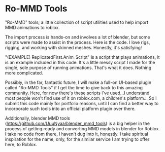 # Ro-MMD Tools

"Ro-MMD" tools; a little collection of script utilities used to help import MMD animations to roblox.

The import process is hands-on and involves a lot of blender, but some scripts were made to assist in the process. Here is the code. I love rigs, rigging, and working with skinned meshes. Honestly, it's satisfying!

"(EXAMPLE) ReplicatedFirst.Anim_Script" is a script that plays animations, it is an example included in this code. It's a little messy script I made for the single, sole purpose of running animations. That's what it does. Nothing more complicated.


Possibly, in the far, fantastic future, I will make a full-on UI-based plugin called "Ro-MMD Tools" if I get the time to give back to this amazing community. Here, for now there's these scripts I've used...I understand most people won't find use of it on roblox.com, a children's platform... So I submit this code mainly for portfolio reasons, until I can find a better way to incorporate such tools into an official platform plugin over there.

Additionally, blender MMD tools (https://github.com/UuuNyaa/blender_mmd_tools) is a big helper in the process of getting ready and converting MMD models in blender for Roblox. I take no code from there, I haven't dug into it, honestly. I take spiritual inspiration for the name, only, for the similar service I am trying to offer here, to Roblox.
